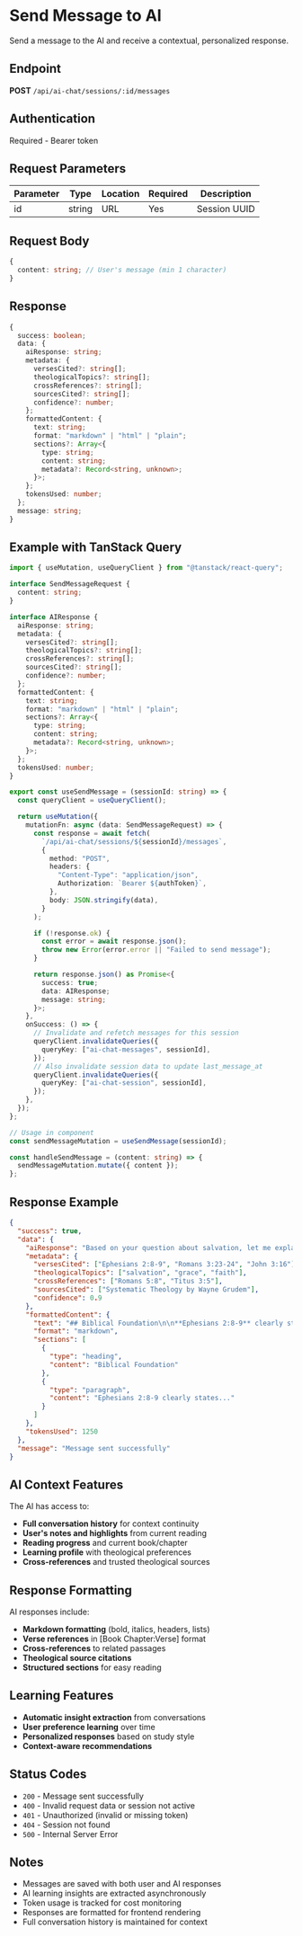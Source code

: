 # Send Message to AI

Send a message to the AI and receive a contextual, personalized response.

## Endpoint

**POST** `/api/ai-chat/sessions/:id/messages`

## Authentication

Required - Bearer token

## Request Parameters

| Parameter | Type   | Location | Required | Description  |
| --------- | ------ | -------- | -------- | ------------ |
| id        | string | URL      | Yes      | Session UUID |

## Request Body

```typescript
{
  content: string; // User's message (min 1 character)
}
```

## Response

```typescript
{
  success: boolean;
  data: {
    aiResponse: string;
    metadata: {
      versesCited?: string[];
      theologicalTopics?: string[];
      crossReferences?: string[];
      sourcesCited?: string[];
      confidence?: number;
    };
    formattedContent: {
      text: string;
      format: "markdown" | "html" | "plain";
      sections?: Array<{
        type: string;
        content: string;
        metadata?: Record<string, unknown>;
      }>;
    };
    tokensUsed: number;
  };
  message: string;
}
```

## Example with TanStack Query

```typescript
import { useMutation, useQueryClient } from "@tanstack/react-query";

interface SendMessageRequest {
  content: string;
}

interface AIResponse {
  aiResponse: string;
  metadata: {
    versesCited?: string[];
    theologicalTopics?: string[];
    crossReferences?: string[];
    sourcesCited?: string[];
    confidence?: number;
  };
  formattedContent: {
    text: string;
    format: "markdown" | "html" | "plain";
    sections?: Array<{
      type: string;
      content: string;
      metadata?: Record<string, unknown>;
    }>;
  };
  tokensUsed: number;
}

export const useSendMessage = (sessionId: string) => {
  const queryClient = useQueryClient();

  return useMutation({
    mutationFn: async (data: SendMessageRequest) => {
      const response = await fetch(
        `/api/ai-chat/sessions/${sessionId}/messages`,
        {
          method: "POST",
          headers: {
            "Content-Type": "application/json",
            Authorization: `Bearer ${authToken}`,
          },
          body: JSON.stringify(data),
        }
      );

      if (!response.ok) {
        const error = await response.json();
        throw new Error(error.error || "Failed to send message");
      }

      return response.json() as Promise<{
        success: true;
        data: AIResponse;
        message: string;
      }>;
    },
    onSuccess: () => {
      // Invalidate and refetch messages for this session
      queryClient.invalidateQueries({
        queryKey: ["ai-chat-messages", sessionId],
      });
      // Also invalidate session data to update last_message_at
      queryClient.invalidateQueries({
        queryKey: ["ai-chat-session", sessionId],
      });
    },
  });
};

// Usage in component
const sendMessageMutation = useSendMessage(sessionId);

const handleSendMessage = (content: string) => {
  sendMessageMutation.mutate({ content });
};
```

## Response Example

```json
{
  "success": true,
  "data": {
    "aiResponse": "Based on your question about salvation, let me explain the biblical foundation...",
    "metadata": {
      "versesCited": ["Ephesians 2:8-9", "Romans 3:23-24", "John 3:16"],
      "theologicalTopics": ["salvation", "grace", "faith"],
      "crossReferences": ["Romans 5:8", "Titus 3:5"],
      "sourcesCited": ["Systematic Theology by Wayne Grudem"],
      "confidence": 0.9
    },
    "formattedContent": {
      "text": "## Biblical Foundation\n\n**Ephesians 2:8-9** clearly states...",
      "format": "markdown",
      "sections": [
        {
          "type": "heading",
          "content": "Biblical Foundation"
        },
        {
          "type": "paragraph",
          "content": "Ephesians 2:8-9 clearly states..."
        }
      ]
    },
    "tokensUsed": 1250
  },
  "message": "Message sent successfully"
}
```

## AI Context Features

The AI has access to:

- **Full conversation history** for context continuity
- **User's notes and highlights** from current reading
- **Reading progress** and current book/chapter
- **Learning profile** with theological preferences
- **Cross-references** and trusted theological sources

## Response Formatting

AI responses include:

- **Markdown formatting** (bold, italics, headers, lists)
- **Verse references** in [Book Chapter:Verse] format
- **Cross-references** to related passages
- **Theological source citations**
- **Structured sections** for easy reading

## Learning Features

- **Automatic insight extraction** from conversations
- **User preference learning** over time
- **Personalized responses** based on study style
- **Context-aware recommendations**

## Status Codes

- `200` - Message sent successfully
- `400` - Invalid request data or session not active
- `401` - Unauthorized (invalid or missing token)
- `404` - Session not found
- `500` - Internal Server Error

## Notes

- Messages are saved with both user and AI responses
- AI learning insights are extracted asynchronously
- Token usage is tracked for cost monitoring
- Responses are formatted for frontend rendering
- Full conversation history is maintained for context
